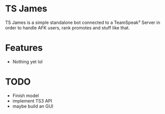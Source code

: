 # TS James
TS James is a simple standalone bot connected to a TeamSpeak³ Server in order to handle AFK users, rank promotes and stuff like that.
# Features

  - Nothing yet lol
# TODO
  - Finish model
  - implement TS3 API
  - maybe build an GUI